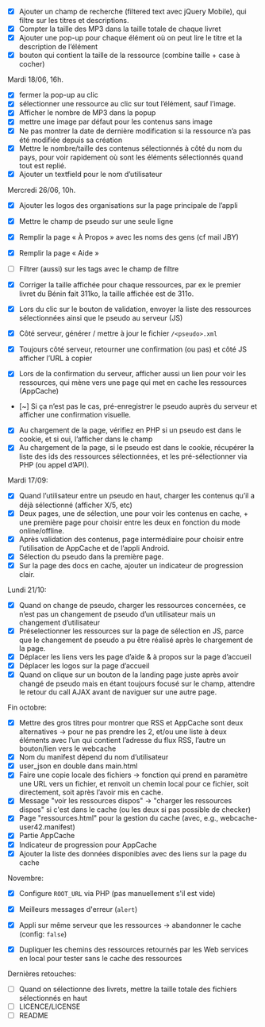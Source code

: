 - [x] Ajouter un champ de recherche (filtered text avec jQuery Mobile), qui filtre
      sur les titres et descriptions.
- [x] Compter la taille des MP3 dans la taille totale de chaque livret
- [x] Ajouter une pop-up pour chaque élément où on peut lire le titre et la
      description de l’élément
- [x] bouton qui contient la taille de la ressource (combine taille + case à
      cocher)

Mardi 18/06, 16h.

- [x] fermer la pop-up au clic
- [x] sélectionner une ressource au clic sur tout l’élément, sauf l’image.
- [x] Afficher le nombre de MP3 dans la popup
- [x] mettre une image par défaut pour les contenus sans image
- [x] Ne pas montrer la date de dernière modification si la ressource n’a pas
      été modifiée depuis sa création
- [x] Mettre le nombre/taille des contenus sélectionnés à côté du nom du pays, pour
      voir rapidement où sont les éléments sélectionnés quand tout est replié.
- [x] Ajouter un textfield pour le nom d’utilisateur

Mercredi 26/06, 10h.

- [x] Ajouter les logos des organisations sur la page principale de l’appli
- [x] Mettre le champ de pseudo sur une seule ligne
- [x] Remplir la page « À Propos » avec les noms des gens (cf mail JBY)
- [x] Remplir la page « Aide »
- [ ] Filtrer (aussi) sur les tags avec le champ de filtre

- [x] Corriger la taille affichée pour chaque ressources, par ex le premier
  livret du Bénin fait 311ko, la taille affichée est de 311o.
- [x] Lors du clic sur le bouton de validation, envoyer la liste des ressources
  sélectionnées ainsi que le pseudo au serveur (JS)
- [x] Côté serveur, générer / mettre à jour le fichier `/<pseudo>.xml`
- [x] Toujours côté serveur, retourner une confirmation (ou pas) et côté JS
  afficher l’URL à copier
- [x] Lors de la confirmation du serveur, afficher aussi un lien pour voir les
  ressources, qui mène vers une page qui met en cache les ressources (AppCache)
- [~] Si ça n’est pas le cas, pré-enregistrer le pseudo auprès du serveur et
  afficher une confirmation visuelle.
- [x] Au chargement de la page, vérifiez en PHP si un pseudo est dans le cookie,
  et si oui, l’afficher dans le champ
- [x] Au chargement de la page, si le pseudo est dans le cookie, récupérer la
  liste des ids des ressources sélectionnées, et les pré-sélectionner via PHP
  (ou appel d’API).

Mardi 17/09:

- [x] Quand l’utilisateur entre un pseudo en haut, charger les contenus qu’il a
  déjà sélectionné (afficher X/5, etc)
- [x] Deux pages, une de sélection, une pour voir les contenus en cache, + une
  première page pour choisir entre les deux en fonction du mode online/offline.
- [x] Après validation des contenus, page intermédiaire pour choisir entre
  l’utilisation de AppCache et de l’appli Android.
- [x] Sélection du pseudo dans la première page.
- [x] Sur la page des docs en cache, ajouter un indicateur de progression clair.

Lundi 21/10:

- [x] Quand on change de pseudo, charger les ressources concernées, ce n’est pas un
  changement de pseudo d’un utilisateur mais un changement d’utilisateur
- [x] Préselectionner les ressources sur la page de sélection en JS, parce que
  le changement de pseudo a pu être réalisé après le chargement de la page.
- [x] Déplacer les liens vers les page d’aide & à propos sur la page d’accueil
- [x] Déplacer les logos sur la page d’accueil
- [x] Quand on clique sur un bouton de la landing page juste après avoir changé
  de pseudo mais en étant toujours focusé sur le champ, attendre le retour du
  call AJAX avant de naviguer sur une autre page.

Fin octobre:

- [x] Mettre des gros titres pour montrer que RSS et AppCache sont deux
  alternatives -> pour ne pas prendre les 2, et/ou une liste à deux éléments
  avec l’un qui contient l’adresse du flux RSS, l’autre un bouton/lien vers le
  webcache
- [x] Nom du manifest dépend du nom d’utilisateur
- [x] user\_json en double dans main.html
- [x] Faire une copie locale des fichiers -> fonction qui prend en paramètre une
  URL vers un fichier, et renvoit un chemin local pour ce fichier, soit
  directement, soit après l’avoir mis en cache.
- [x] Message "voir les ressources dispos" -> "charger les ressources dispos" si
  c'est dans le cache (ou les deux si pas possible de checker)
- [x] Page "ressources.html" pour la gestion du cache (avec, e.g.,
  webcache-user42.manifest)
- [x] Partie AppCache
- [x] Indicateur de progression pour AppCache
- [x] Ajouter la liste des données disponibles avec des liens sur la page du
      cache

Novembre:

- [x] Configure `ROOT_URL` via PHP (pas manuellement s'il est vide)
- [x] Meilleurs messages d'erreur (`alert`)
- [x] Appli sur même serveur que les ressources -> abandonner le cache (config:
      `false`)
- [x] Dupliquer les chemins des ressources retournés par les Web services en
      local pour tester sans le cache des ressources


Dernières retouches:

- [ ] Quand on sélectionne des livrets, mettre la taille totale des fichiers
  sélectionnés en haut
- [ ] LICENCE/LICENSE
- [ ] README
